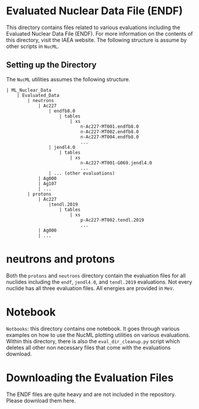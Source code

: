 # Evaluated Nuclear Data File (ENDF)

This directory contains files related to various evaluations including the Evaluated Nuclear Data File (ENDF). For more information on the contents of this directory, visit the <a src="https://www-nds.iaea.org/exfor/endf.htm">IAEA website</a>. The following structure is assume by other scripts in `NucML`.


## Setting up the Directory

The `NucML` utilities assumes the following structure.

```
| ML_Nuclear_Data
    | Evaluated_Data
        | neutrons
            | Ac227
                | endfb8.0
                    | tables
                        | xs
                            n-Ac227-MT001.endfb8.0
                            n-Ac227-MT002.endfb8.0
                            n-Ac227-MT004.endfb8.0
                            ...
                | jendl4.0
                    | tables
                        | xs
                            n-Ac227-MT001-G069.jendl4.0
                            ...
                | ... (other evaluations)
            | Ag000
            | Ag107
            | ...
        | protons
            | Ac227
                |tendl.2019
                    | tables
                        | xs
                            p-Ac227-MT002.tendl.2019
                            ...
            | Ag000
            | ...
```

# neutrons and protons

Both the `protons` and `neutrons` directory contain the evaluation files for all nuclides including the `endf`, `jendl4.0`, and `tendl.2019` evaluations. Not every nuclide has all three evaluation files. All energies are provided in `MeV`.

# Notebook

`Notbooks`: this directory contains one notebook. It goes through various examples on how to use the NucML plotting utilities on various evaluations. Within this directory, there is also the `eval_dir_cleanup.py` script which deletes all other non necessary files that come with the evaluations download.

# Downloading the Evaluation Files

The ENDF files are quite heavy and are not included in the repository. Please download them <a src="TODO">here</a>.